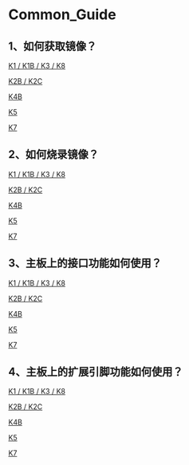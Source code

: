 # Common_Guide



## 1、如何获取镜像？

[K1 / K1B / K3 / K8 ](../../rk356x-rk3588/zh/03-镜像烧录/01-获取镜像文件.md)

[K2B / K2C]()

[K4B]()

[K5]()

[K7]()



## 2、如何烧录镜像？

[K1 / K1B / K3 / K8 ]()

[K2B / K2C]()

[K4B]()

[K5]()

[K7]()



## 3、主板上的接口功能如何使用？

[K1 / K1B / K3 / K8 ]()

[K2B / K2C]()

[K4B]()

[K5]()

[K7]()



## 4、主板上的扩展引脚功能如何使用？

[K1 / K1B / K3 / K8 ]()

[K2B / K2C]()

[K4B]()

[K5]()

[K7]()

